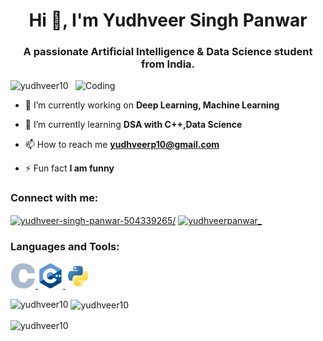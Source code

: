 <h1 align="center">Hi 👋, I'm Yudhveer Singh Panwar</h1>
<h3 align="center">A passionate Artificial Intelligence & Data Science student from India.</h3>
<img align="right" alt="Coding" width="400" src= https://miro.medium.com/v2/resize:fit:679/1*zVnWJtyGOX_kUIDm6ccCfQ.gif>

<p align="left"> <img src="https://komarev.com/ghpvc/?username=yudhveer10&label=Profile%20views&color=0e75b6&style=flat" alt="yudhveer10" /> </p>

- 🔭 I’m currently working on **Deep Learning, Machine Learning**

- 🌱 I’m currently learning **DSA with C++,Data Science**

- 📫 How to reach me **yudhveerp10@gmail.com**

- ⚡ Fun fact **I am funny**

<h3 align="left">Connect with me:</h3>
<p align="left">
<a href="https://linkedin.com/in/yudhveer-singh-panwar-504339265/" target="blank"><img align="center" src="https://raw.githubusercontent.com/rahuldkjain/github-profile-readme-generator/master/src/images/icons/Social/linked-in-alt.svg" alt="yudhveer-singh-panwar-504339265/" height="30" width="40" /></a>
<a href="https://instagram.com/yudhveerpanwar_" target="blank"><img align="center" src="https://raw.githubusercontent.com/rahuldkjain/github-profile-readme-generator/master/src/images/icons/Social/instagram.svg" alt="yudhveerpanwar_" height="30" width="40" /></a>
</p>

<h3 align="left">Languages and Tools:</h3>
<p align="left"> <a href="https://www.cprogramming.com/" target="_blank" rel="noreferrer"> <img src="https://raw.githubusercontent.com/devicons/devicon/master/icons/c/c-original.svg" alt="c" width="40" height="40"/> </a> <a href="https://www.w3schools.com/cpp/" target="_blank" rel="noreferrer"> <img src="https://raw.githubusercontent.com/devicons/devicon/master/icons/cplusplus/cplusplus-original.svg" alt="cplusplus" width="40" height="40"/> </a> <a href="https://www.python.org" target="_blank" rel="noreferrer"> <img src="https://raw.githubusercontent.com/devicons/devicon/master/icons/python/python-original.svg" alt="python" width="40" height="40"/> </a> </p>

<p><img align="left" src="https://github-readme-stats.vercel.app/api/top-langs?username=yudhveer10&show_icons=true&locale=en&layout=compact" alt="yudhveer10" /></p>

<p>&nbsp;<img align="center" src="https://github-readme-stats.vercel.app/api?username=yudhveer10&show_icons=true&locale=en" alt="yudhveer10" /></p>

<p><img align="center" src="https://github-readme-streak-stats.herokuapp.com/?user=yudhveer10&" alt="yudhveer10" /></p>

